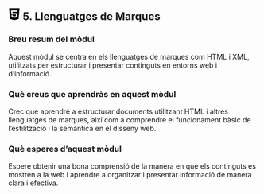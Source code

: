 ## ![logo](./logo.svg) 5. Llenguatges de Marques

### Breu resum del mòdul
Aquest mòdul se centra en els llenguatges de marques com HTML i XML, utilitzats per estructurar i presentar continguts en entorns web i d’informació.

### Què creus que aprendràs en aquest mòdul
Crec que aprendré a estructurar documents utilitzant HTML i altres llenguatges de marques, així com a comprendre el funcionament bàsic de l’estilització i la semàntica en el disseny web.

### Què esperes d’aquest mòdul
Espere obtenir una bona comprensió de la manera en què els continguts es mostren a la web i aprendre a organitzar i presentar informació de manera clara i efectiva.
